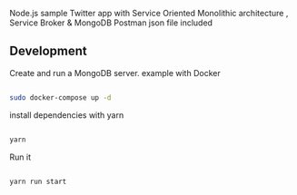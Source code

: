 Node.js sample Twitter app with Service Oriented Monolithic architecture , Service Broker & MongoDB
Postman json file included

  

## Development

  

Create and run a MongoDB server. example with Docker

  

```sh

sudo docker-compose up -d

```

  

install dependencies with yarn

  

```sh

yarn

```

  

Run it

  

```sh

yarn run start

```
